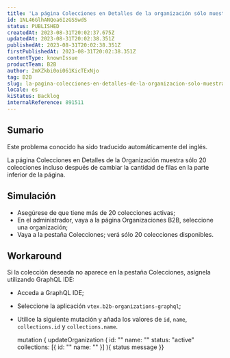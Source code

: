 ```yaml
---
title: 'La página Colecciones en Detalles de la organización sólo muestra 20 colecciones'
id: 1NL46GlhANQoa6IzGSSwdS
status: PUBLISHED
createdAt: 2023-08-31T20:02:37.675Z
updatedAt: 2023-08-31T20:02:38.351Z
publishedAt: 2023-08-31T20:02:38.351Z
firstPublishedAt: 2023-08-31T20:02:38.351Z
contentType: knownIssue
productTeam: B2B
author: 2mXZkbi0oi061KicTExNjo
tag: B2B
slug: la-pagina-colecciones-en-detalles-de-la-organizacion-solo-muestra-20-colecciones
locale: es
kiStatus: Backlog
internalReference: 891511
---
```


## Sumario

<div class="alert alert-info">
  <p>Este problema conocido ha sido traducido automáticamente del inglés.</p>
</div>


La página Colecciones en Detalles de la Organización muestra sólo 20 colecciones incluso después de cambiar la cantidad de filas en la parte inferior de la página.


##

## Simulación



- Asegúrese de que tiene más de 20 colecciones activas;
- En el administrador, vaya a la página Organizaciones B2B, seleccione una organización;
- Vaya a la pestaña Colecciones; verá sólo 20 colecciones disponibles.



## Workaround


Si la colección deseada no aparece en la pestaña Colecciones, asígnela utilizando GraphQL IDE:

- Acceda a GraphQL IDE;
- Seleccione la aplicación `vtex.b2b-organizations-graphql`;
- Utilice la siguiente mutación y añada los valores de `id`, `name`, `collections.id` y `collections.name`.

    mutation { updateOrganization ( id: "" name: "" status: "active" collections: [{ id: "" name: "" }] ){ status message }}





